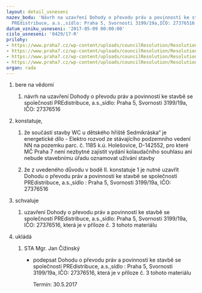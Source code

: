 ```yaml
---
layout: detail_usneseni
nazev_bodu: 'Návrh na uzavření Dohody o převodu práv a povinností ke stavbě se společností
  PREdistribuce, a.s.,sídlo: Praha 5, Svornosti 3199/19a,IČO: 27376516'
datum_vzniku_usneseni: '2017-05-09 00:00:00'
cislo_usneseni: '0429/17-R'
prilohy:
- https://www.praha7.cz/wp-content/uploads/councilResolution/Resolutions/29003/export/PRE_dohoda_oprevoduprav~198336.docx
- https://www.praha7.cz/wp-content/uploads/councilResolution/Resolutions/29003/export/PREinfosml8831607149~198335.pdf
- https://www.praha7.cz/wp-content/uploads/councilResolution/Resolutions/29003/export/DohodaoprevodupravPREopr~198334.doc
- https://www.praha7.cz/wp-content/uploads/councilResolution/Resolutions/29003/export/export~296137.pdf
organ: rada
---
```

<ol id="urzList" class="urzList_view"><li id="" class="urzClass1"><span name="1">bere na vědomí</span><ol class="urzOlClass"><li style="text-align: left;" id="" class="urzClass2"><span><p>návrh na uzavření Dohody o převodu práv a povinností ke stavbě se společností PREdistribuce, a.s.,sídlo: Praha 5, Svornosti 3199/19a, IČO: 27376516</p></span></li></ol></li><li id="" class="urzClass1"><span name="50">konstatuje,</span><ol class="urzOlClass"><li style="text-align: left;" id="" class="urzClass2"><span><p>že součástí stavby WC u dětského hřiště Sedmikráska“ je energetické dílo - Elektro rozvod ze stávajícího podzemního vedení NN na pozemku parc. č. 1185 k.ú. Holešovice, D-142552, pro které MČ Praha 7 není nezbytné zajistit vydání kolaudačního souhlasu ani nebude stavebnímu úřadu oznamovat užívání stavby</p></span></li><li style="text-align: left;" id="" class="urzClass2"><span><p>že z uvedeného důvodu v bodě II. konstatuje 1 je nutné uzavřít Dohodu o převodu práv a povinností ke stavbě se společností PREdistribuce, a.s.,sídlo : Praha 5, Svornosti 3199/19a, IČO: 27376516</p></span></li></ol></li><li id="" class="urzClass1"><span name="24">schvaluje</span><ol class="urzOlClass"><li style="text-align: left;" id="" class="urzClass2"><span><p>uzavření Dohody o převodu práv a povinností ke stavbě se společností PREdistribuce, a.s.,sídlo: Praha 5, Svornosti 3199/19a, IČO: 27376516, která je v příloze č. 3 tohoto materiálu <br></p></span></li></ol></li><li class="urzClass1" id="urzUkoly"><span name="1">ukládá</span><ol class="urzOlClass"><li class="urzClass2"><span><p>STA Mgr. Jan Čižinský</p></span><ul class="urzUlClass"><li class="urzClass3"><span><p>podepsat Dohodu o převodu práv a povinností ke stavbě se společností PREdistribuce, a.s.,sídlo : Praha 5, Svornosti 3199/19a, IČO: 27376516, která je v příloze č. 3 tohoto materiálu</p></span><span class="urzUkolTermin">  Termín:&nbsp;30.5.2017</span></li></ul></li></ol></li></ol>